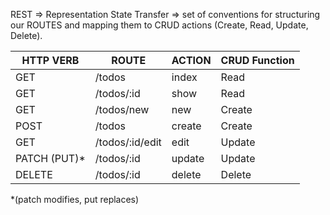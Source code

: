 REST => Representation State Transfer
=> set of conventions for structuring our ROUTES and mapping them to CRUD actions (Create, Read, Update, Delete).

| HTTP VERB | ROUTE | ACTION   | CRUD Function |
| ------------- |-------------| ----------- | ------------------- |
| GET |  /todos  | index | Read |
| GET | /todos/:id | show | Read |
| GET | /todos/new | new | Create |
| POST | /todos | create | Create |
| GET | /todos/:id/edit | edit | Update |
| PATCH (PUT)* | /todos/:id | update | Update |
| DELETE | /todos/:id | delete | Delete |

*(patch modifies, put replaces)